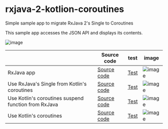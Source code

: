 # rxjava-2-kotlion-coroutines
Simple sample app to migrate RxJava 2's Single to Coroutines  

This sample app accesses the JSON API and displays its contents.

![image](https://user-images.githubusercontent.com/1386930/44306387-ee346d00-a3c8-11e8-8724-1585daacfd00.png)


| | Source code | test | image | 
|---|---|---|---|
| RxJava app | [Source code](https://github.com/takahirom/rxjava-2-kotlion-coroutines/tree/master/1_rxjava/src/main/java/com/github/takahirom/rxjava2kotlincoroutines)  | [Test](https://github.com/takahirom/rxjava-2-kotlion-coroutines/tree/master/1_rxjava/src/test/java/com/github/takahirom/rxjava2kotlincoroutines) | ![image](https://user-images.githubusercontent.com/1386930/44306464-618aae80-a3ca-11e8-96f2-078051e9a199.png) |
| Use RxJava's Single from Kotlin's coroutines | [Source code](https://github.com/takahirom/rxjava-2-kotlion-coroutines/tree/master/2_coroutines_rxjava/src/main/java/com/github/takahirom/rxjava2kotlincoroutines) | [Test](https://github.com/takahirom/rxjava-2-kotlion-coroutines/tree/master/2_coroutines_rxjava/src/test/java/com/github/takahirom/rxjava2kotlincoroutines) | ![image](https://user-images.githubusercontent.com/1386930/44306466-64859f00-a3ca-11e8-9472-e70cd5ec5079.png) |
| Use Kotlin's coroutines suspend function from RxJava | [Source code](https://github.com/takahirom/rxjava-2-kotlion-coroutines/tree/master/3_rxjava_coroutines/src/main/java/com/github/takahirom/rxjava2kotlincoroutines) | [Test](https://github.com/takahirom/rxjava-2-kotlion-coroutines/tree/master/3_rxjava_coroutines/src/test/java/com/github/takahirom/rxjava2kotlincoroutines) | ![image](https://user-images.githubusercontent.com/1386930/44306467-67808f80-a3ca-11e8-9035-0fbc6599b867.png) |
| Use Kotlin's coroutines | [Source code](https://github.com/takahirom/rxjava-2-kotlion-coroutines/tree/master/4_coroutines/src/main/java/com/github/takahirom/rxjava2kotlincoroutines) | [Test](https://github.com/takahirom/rxjava-2-kotlion-coroutines/tree/master/4_coroutines/src/test/java/com/github/takahirom/rxjava2kotlincoroutines) | ![image](https://user-images.githubusercontent.com/1386930/44306469-6e0f0700-a3ca-11e8-8a2a-75c420bdae4e.png) |

